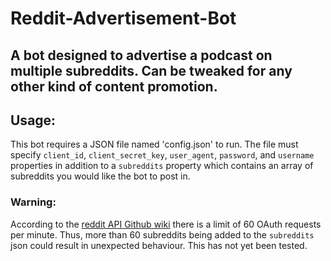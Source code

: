 # Reddit-Advertisement-Bot
A bot designed to advertise a podcast on multiple subreddits.  Can be tweaked for any other kind of content promotion.
---

## Usage:
This bot requires a JSON file named 'config.json' to run.  The file must specify
`client_id`, `client_secret_key`, `user_agent`, `password`, and `username` properties in addition to
a `subreddits` property which contains an array of subreddits you would like the bot to post in.

### Warning:
According to the [reddit API Github wiki](https://github.com/reddit-archive/reddit/wiki/API) there is a limit of 60 OAuth requests per minute.  Thus,  more than 60 subreddits being added to the `subreddits` json could result in unexpected behaviour.  This has not yet been tested.

